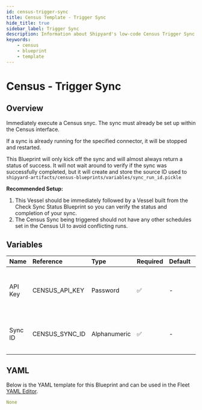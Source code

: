 ```yaml
---
id: census-trigger-sync
title: Census Template - Trigger Sync
hide_title: true
sidebar_label: Trigger Sync
description: Information about Shipyard's low-code Census Trigger Sync blueprint. Immediately trigger a Census sync. 
keywords:
    - census
    - blueprint
    - template
---
```


# Census - Trigger Sync

## Overview
Immediately execute a Census snyc. The sync must already be set up within the Census interface.

If a sync is already running for the specified connector, it will be stopped and restarted.

This Blueprint will only kick off the sync and will almost always return a status of success. It will not wait around to verify if the sync was successfully completed, but it will create and store the source ID used to `shipyard-artifacts/census-blueprints/variables/sync_run_id.pickle`

**Recommended Setup:**
1. This Vessel should be immediately followed by a Vessel built from the Check Sync Status Blueprint so you can verify the status and completion of your sync.
2. The Census Sync being triggered should not have any other schedules set in the Census UI to avoid conflicting runs.


## Variables

| Name | Reference | Type | Required | Default | Options | Description |
|:-----|:----------|:-----|:---------|:--------|:--------|:------------|
| API Key | CENSUS_API_KEY  | Password |:white_check_mark: | - | - | The API Key associated with your Census account. |
| Sync ID | CENSUS_SYNC_ID  | Alphanumeric |:white_check_mark: | - | - | The ID of the Census sync you want to refresh. |

## YAML
Below is the YAML template for this Blueprint and can be used in the Fleet [YAML Editor](../../reference/fleets/yaml-editor.md).
```yaml
None
```
